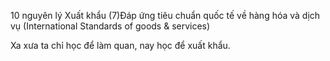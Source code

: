 10 nguyên lý Xuất khẩu
(7)Đáp ứng tiêu chuẩn quốc tế về hàng hóa và dịch vụ (International Standards of goods & services)

Xa xưa ta chỉ học để làm quan, nay học để xuất khẩu.

